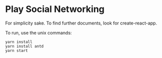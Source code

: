 # Play Social Networking

For simplicity sake. To find further documents, look for create-react-app. 

To run, use the unix commands:

```
yarn install 
yarn install antd
yarn start
```
